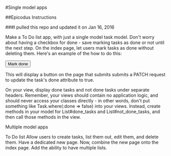 
#Single model apps

##Epicodus Instructions

###I pulled this repo and updated it on Jan  16, 2016

Make a To Do list app, with just a single model task model. Don't worry about having a checkbox for done - save marking tasks as done or not until the next step.
On the index page, let users mark tasks as done without deleting them. Here's an example of the how to do this:
<form action="/tasks/<%= @task.id %>" method="post">
  <input name="_method" type="hidden" value="patch">
  <input name="done" type="hidden" value="true">
  <button>Mark done</button>
</form>
This will display a button on the page that submits submits a PATCH request to update the task's done attribute to true.

On your view, display done tasks and not done tasks under separate headers. Remember, your views should contain no application logic, and should never access your classes directly - in other words, don't put something like Task.where(:done => false) into your views. Instead, create methods in your model for List#done_tasks and List#not_done_tasks, and then call those methods in the view.

Multiple model apps

To Do list
Allow users to create tasks, list them out, edit them, and delete them. Have a dedicated new page.
Now, combine the new page onto the index page.
Add the ability to have multiple lists.
